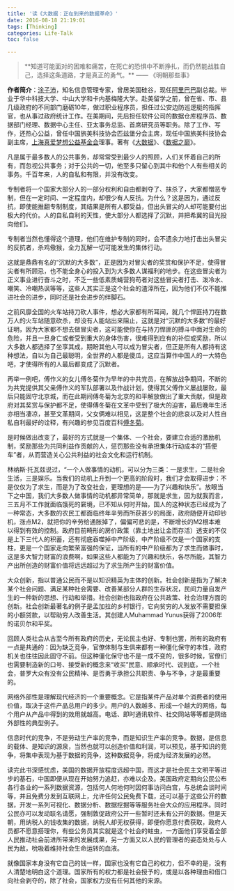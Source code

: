 ```yaml
---
title: '读《大数据：正在到来的数据革命》'
date: 2016-08-18 21:19:01
tags: [Thinking]
categories: Life-Talk
toc: false

---
```


<blockquote  class="blockquote-center">
**知道可能面对的困难和痛苦，在死亡的恐惧中不断挣扎，而仍然能战胜自己，选择这条道路，才是真正的勇气。**
—— 《明朝那些事》
</blockquote>

**作者简介**：[涂子沛](http://baike.baidu.com/view/3672856.htm)，知名信息管理专家，曾居美国硅谷，现任[阿里巴巴](http://baike.baidu.com/subview/2296/4818544.htm)副总裁。毕业于华中科技大学、中山大学和卡内基梅隆大学。赴美留学之前，曾在省、市、县几级政府的不同部门磨砺10年，做过职业程序员，担任过公安边防巡逻艇的指挥官，也从事过政府统计工作。在美期间，先后担任软件公司的数据仓库程序员、数据部门经理、数据中心主任、亚太事务总监、首席研究员等职务。除了工作、写作，还热心公益，曾任中国旅美科技协会匹兹堡分会主席，现任中国旅美科技协会副主席，[上海真爱梦想公益基金会](http://baike.baidu.com/view/4524604.htm)理事。著有《[大数据](http://baike.baidu.com/subview/6954399/13647477.htm)》、《[数据之巅](http://baike.baidu.com/view/13054216.htm)》。

凡是属于最多数人的公共事务，却常常受到最少人的照顾，人们关怀着自己的所有，而忽视公共事务；对于公共的一切，他至多只留心到其中和他个人有些相关的事务。千百年来，人的自私和有限，并没有改变。

专制者将一个国家大部分人的一部分权利和自由都剥夺了、抹杀了，大家都憎恶专制，但在一定时间、一定程度内，却很少有人反抗。为什么？这是因为，通过反抗，即使能推翻专制制度，其结果是所有人都受益，但出头冒尖的人却可能要付出极大的代价。人的自私自利的天性，使大部分人都选择了沉默，并把希冀的目光投向他们。

专制者当然也懂得这个道理，他们在维护专制的同时，会不遗余力地打击出头冒尖的反抗者，杀鸡儆猴，全力瓦解一切可能发生的集体行动。

这就是鼎鼎有名的“沉默的大多数”，正是因为对冒尖者的奖赏和保护不足，使得冒尖者有所顾忌，也不能全身心的投入到为大多数人谋福利的地步。在这些冒尖者为正义事业进行奋斗之时，不乏一些低素质蝇营狗苟者对这些冒尖者打击、泼冷水、嘲笑、冷嘲热讽等等，这些人其实正是这个社会的渣滓所在，因为他们不仅不能推进社会的进步，同时还是社会进步的绊脚石。

之前风靡全国的火车站持刀砍人事件，想必大家都有所耳闻，就几个悍匪持刀在数万人的火车站随意砍杀，却没有人能站出来阻止，这就是对“沉默的大多数”的最好证明，因为大家都不想去做冒尖者，这可能使你在与持刀悍匪的搏斗中面对生命的危险，并且一旦身亡或者受到重大的身体伤害，很难得到应有的补偿或奖励，所以大多数人都选择了坐享其成，期盼其他人可以成为冒尖者，但正是所有人都持有这种想法，自以为自己最聪明，全世界的人都是傻瓜，这应当算作中国人的一大特色吧，才使得所有的人最后都变成了沉默者。

再举一例吧，傅作义的女儿傅冬菊作为早年的中共党员，在解放战争期间，不断的为共党提供其父亲傅作义的军队部署以及作战计划，使得其父傅作义屡战屡败，最后只能固守北京城，而在此期间傅冬菊为北京的和平解放做出了重大贡献，但是政府对其奖赏与保护都不足，使得傅冬菊在文革中受到了极大的迫害，最后晚年生活亦相当凄凉，甚至文革期间，父女俩难以相见，这是整个社会的悲哀以及对人性自私自利最好的诠释，有兴趣的参见百度百科[傅冬菊](http://baike.baidu.com/item/%E5%82%85%E5%86%AC%E8%8F%8A/58608)。

是时候做出改变了，最好的方式就是一个集体、一个社会，要建立合适的激励机制，奖励那些为共同利益作贡献的人，惩罚那些没有承担集体行动成本的“搭便车”者，从而营造关心公共利益的社会文化和运行机制。

林纳斯·托瓦兹说过，“一个人做事情的动机，可以分为三类：一是求生，二是社会生活，三是娱乐。当我们的动机上升到一个更高的阶段时，我们才会取得进步：不是仅仅为了求生，而是为了改变社会，更理想的是——为了兴趣和快乐”。放眼当下之中国，我们大多数人做事情的动机都异常简单，那就是求生，因为就我而言，三五月不工作就面临饿死的窘境，已不知从何时开始，国人的这种状态已经成为了一种常态，大多数的农民工都面临终年辛劳而所获甚少的局面，政府随便开动印钞机，涨点M2，就把你的辛劳给通胀掉了，偏偏可悲的是，不断增长的M2根本难以得到有效的控制。政府目前畸形的房价政策（靠土地出让金而存活）透支的不仅是上下三代人的积蓄，还有彻底吞噬掉中产阶级，中产阶级不仅是一个国家的支柱，更是一个国家走向繁荣富强的保证，当所有的中产阶级都为了求生而做事时，这是多大智力财富的浪费啊，如果这些人都能为了兴趣和快乐，各尽所能，其智力产出所创造的财富价值将远远超过为了求生所产生的财富价值。

大众创新，指以普通公民而不是以知识精英为主体的创新。社会创新是指为了解决某个社会问题、满足某种社会需要、改善某部分人群的生存状况，民间力量自发产生的一种新的思想、行动和举措。社会创新也指政府在公共政策、社会治理方面的创新。社会创新最著名的例子是孟加拉的乡村银行，它向贫穷的人发放不需要担保的小额贷款，以帮助穷人改善生活。其创建人Muhammad Yunus获得了2006年的诺贝尔和平奖。

回顾人类社会从古至今所有政府的历史，无论民主也好、专制也罢，所有的政府有一点是共通的：因为缺乏竞争，官僚体制与生俱来都有一种僵化保守的本性，政府机关也往往因此固守不前。但这种僵化保守也不是一成不变的，很多时候，官僚们也需要制造新的口号、接受新的概念来“收买”民意、顺承时代、说到底，一个社会，普罗大众有没有公民精神、是否勇于承担公共职责、争与不争，才是最重要的。

网络外部性是理解现代经济的一个重要概念。它是指某件产品对单个消费者的使用价值，取决于这件产品总用户的多少。用户的人数越多、形成一个越大的网络，每个用户从产品中得到的效用就越高。电话、即时通讯软件、社交网站等等都是网络外部性的典型例子。

信息时代的竞争，不是劳动生产率的竞争，而是知识生产率的竞争。数据，是信息的载体、是知识的源泉，当然也就可以创造价值和利润，可以预见，基于知识的竞争，将集中表现为基于数据的竞争，这种数据竞争，将成为经济发展的必然。

读完此书深感忧虑，美国的数据开放程度远超中国，而这才是社会民主文明平等进步的基石，中国即便从现在开始努力追赶，亦难以企及。美国政府定期向公民公布各行各业的一系列数据资源，包括何人何地何时因何事访问白宫，与总统会谈时间等，并且免费分发到互联网上，允许任何公民免费下载，还可以基于这些公开的数据，开发一系列可视化、数据分析、数据挖掘等等服务社会大众的应用程序。同时公民亦可以发动联名请愿，强制敦促政府公开一些暂时还未有公开的数据。但是天朝，用纳税人的钱收集的数据，纳税人却无权获得，即便你愿意付费获取，政府人员都不愿意搭理你，有些公务员其实就是这个社会的蛀虫，一方面他们享受着全部人民推动社会前进所带来的发展成果，另一方面又以人民的管理者的姿态处处与人民为敌，吮吸着维持社会生命运转的血液。

就像国家本身没有它自己的钱一样，国家也没有它自己的权力，但不幸的是，没有人清楚地明白这个道理。国家所有的权力都是社会授予的，或是以各种理由和借口向社会剥夺的，除了社会，国家权力没有任何其他的来源。
